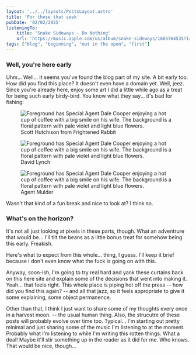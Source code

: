 ```yaml
---
layout: '../../layouts/PostsLayout.astro'
title: 'For those that seek'
pubDate: '02/02/2025'
listeningTo: 
    title: 'Snake Sideways - Do Nothing'
    url: 'https://music.apple.com/us/album/snake-sideways/1665764535?i=1665764851'
tags: ["blog", "beginning", "out in the open", "first"]
---
```


### Well, you're here early

Uhm... Well... It seems you've found the blog part of my site. A bit early too. How did you find this place? It doesn't even have a domain yet. Well, jeez. Since you're already here, enjoy some art I did a little while ago as a treat for being such early birdy-bird. You know what they say... it's bad for fishing:

<figure class="center">
    <img src="/images/art/hutchinson.JPG" alt="Foreground has Special Agent Dale Cooper enjoying a hot cup of coffee with a big smile on his wife. The background is a floral pattern with pale violet and light blue flowers.">
    <figcaption class="small-text">
    Scott Hutchison from Frightened Rabbit
    </figcaption>
</figure>

<figure class="center">
    <img src="/images/art/david-lynch.JPG" alt="Foreground has Special Agent Dale Cooper enjoying a hot cup of coffee with a big smile on his wife. The background is a floral pattern with pale violet and light blue flowers.">
    <figcaption class="small-text">
    David Lynch
    </figcaption>
</figure>

<figure class="center">
    <img src="/images/art/mulder.JPG" alt="Foreground has Special Agent Dale Cooper enjoying a hot cup of coffee with a big smile on his wife. The background is a floral pattern with pale violet and light blue flowers.">
    <figcaption class="small-text">
    Agent Mulder
    </figcaption>
</figure>

Wasn't that kind of a fun break and nice to look at? I think so.

### What's on the horizon?

It's not all just looking at pixels in these parts, though. What an adventrure that would be... I'll tilt the beans as a little bonus treat for somehow being this early. Freakish.

Here's what to expect from this whole... thing, I guess. I'll keep it brief because I don't even know what the fuck is going on with this. 

Anyway, soon-ish, I'm going to try real hard and yank these curtains back on this here site and explain some of the decisions that went into making it. Yeah... that feels right. This whole place is piping hot off the press -- how did you find this again? -- and all that jazz, so it feels appropriate to give it some explaining, some object permanence.

Other than that, I think I just want to share some of my thoughts every once in a harvest moon. -- the usual human thing. Also, the strucutre of these posts will probably evolve over time too. Typical... I'm starting out pretty minimal and just sharing some of the music I'm listening to at the moment. Probably what I'm listening to while I'm writing this rotten things. What a deal! Maybe it'll stir something up in the reader as it did for me. Who knows. That would be nice, though...